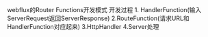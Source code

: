 
webflux的Router Functions开发模式
开发过程
    1. HandlerFunction(输入ServerRequest返回ServerResponse)
    2.RouteFunction(请求URL和HandlerFunction对应起来)
    3.HttpHandler
    4.Server处理